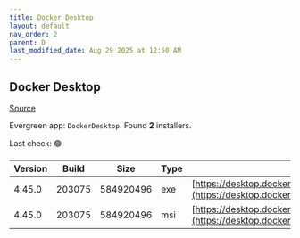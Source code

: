 ```yaml
---
title: Docker Desktop
layout: default
nav_order: 2
parent: D
last_modified_date: Aug 29 2025 at 12:50 AM
---
```


## Docker Desktop

[Source](https://www.docker.com/products/docker-desktop/)

Evergreen app: `DockerDesktop`. Found **2** installers.

Last check: 🟢

| Version | Build  | Size      | Type | URI                                                                                                                                                                    |
| ------- | ------ | --------- | ---- | ---------------------------------------------------------------------------------------------------------------------------------------------------------------------- |
| 4.45.0  | 203075 | 584920496 | exe  | [https://desktop.docker.com/win/main/amd64/203075/Docker%20Desktop%20Installer.exe](https://desktop.docker.com/win/main/amd64/203075/Docker%20Desktop%20Installer.exe) |
| 4.45.0  | 203075 | 584920496 | msi  | [https://desktop.docker.com/win/main/amd64/203075/DockerDesktop.msi](https://desktop.docker.com/win/main/amd64/203075/DockerDesktop.msi)                               |
